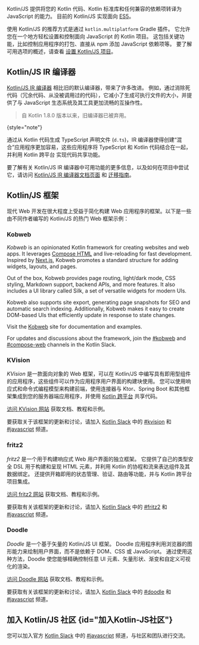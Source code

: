 [//]: # (title: 用于 JavaScript 的 Kotlin)

Kotlin/JS 提供将您的 Kotlin 代码、Kotlin 标准库和任何兼容的依赖项转译为 JavaScript 的能力。
目前的 Kotlin/JS 实现面向 [ES5](https://www.ecma-international.org/ecma-262/5.1/)。

使用 Kotlin/JS 的推荐方式是通过 `kotlin.multiplatform` Gradle 插件。
它允许您在一个地方轻松设置和控制面向 JavaScript 的 Kotlin 项目。
这包括关键功能，比如控制应用程序的打包、直接从 npm 添加 JavaScript 依赖项等。
要了解可用选项的概述，请查看 [设置 Kotlin/JS 项目](js-project-setup.md)。

## Kotlin/JS IR 编译器

[Kotlin/JS IR 编译器](js-ir-compiler.md) 相比旧的默认编译器，带来了许多改进。
例如，通过消除死代码（冗余代码、从没被调用过的代码），它减小了生成可执行文件的大小，并提供了与 JavaScript 生态系统及其工具更加流畅的互操作性。

> 自 Kotlin 1.8.0 版本以来，旧编译器已被弃用。
> 
{style="note"}

通过从 Kotlin 代码生成 TypeScript 声明文件 (`d.ts`)，IR 编译器使得创建“混合”应用程序更加容易，这些应用程序将 TypeScript 和 Kotlin 代码结合在一起，并利用 Kotlin 跨平台 实现代码共享功能。

要了解有关 Kotlin/JS IR 编译器中可用功能的更多信息，以及如何在项目中尝试它，请访问 [Kotlin/JS IR 编译器文档页面](js-ir-compiler.md) 和 [迁移指南](js-ir-migration.md)。

## Kotlin/JS 框架

现代 Web 开发在很大程度上受益于简化构建 Web 应用程序的框架。以下是一些由不同作者编写的 Kotlin/JS 的热门 Web 框架示例：

### Kobweb

_Kobweb_ is an opinionated Kotlin framework for creating websites and web apps. It leverages [Compose HTML](https://github.com/JetBrains/compose-multiplatform?tab=readme-ov-file#compose-html) and
live-reloading for fast development. Inspired by [Next.js](https://nextjs.org/), Kobweb promotes a standard structure for adding widgets, layouts,
and pages.

Out of the box, Kobweb provides page routing, light/dark mode, CSS styling, Markdown support, backend APIs, and more features.
It also includes a UI library called Silk, a set of versatile widgets for modern UIs. 

Kobweb also supports site export, generating page snapshots
for SEO and automatic search indexing. Additionally, Kobweb makes it easy to create DOM-based UIs that efficiently update in response to state changes.

Visit the [Kobweb](https://kobweb.varabyte.com/) site for documentation and examples.

For updates and discussions about the framework, join the [#kobweb](https://kotlinlang.slack.com/archives/C04RTD72RQ8) and
[#compose-web](https://kotlinlang.slack.com/archives/C01F2HV7868) channels in the Kotlin Slack.

### KVision

_KVision_ 是一款面向对象的 Web 框架，可以在 Kotlin/JS 中编写具有即用型组件的应用程序，这些组件可以作为应用程序用户界面的构建块使用。
您可以使用响应式和命令式编程模型来构建前端，使用连接器与 Ktor、Spring Boot 和其他框架集成到您的服务器端应用程序，并使用 [Kotlin 跨平台](multiplatform-intro.md) 共享代码。

[访问 KVision 网站](https://kvision.io) 获取文档、教程和示例。

要获取关于该框架的更新和讨论，请加入 [Kotlin Slack](https://surveys.jetbrains.com/s3/kotlin-slack-sign-up) 中的
[#kvision](https://kotlinlang.slack.com/messages/kvision) 和 [#javascript](https://kotlinlang.slack.com/archives/C0B8L3U69) 频道。

### fritz2

_fritz2_ 是一个用于构建响应式 Web 用户界面的独立框架。
它提供了自己的类型安全 DSL 用于构建和呈现 HTML 元素，并利用 Kotlin 的协程和流来表达组件及其数据绑定。
还提供开箱即用的状态管理、验证、路由等功能，并与 Kotlin 跨平台 项目集成。

[访问 fritz2 网站](https://www.fritz2.dev) 获取文档、教程和示例。

要获取有关该框架的更新和讨论，请加入 [Kotlin Slack](https://surveys.jetbrains.com/s3/kotlin-slack-sign-up) 中的
[#fritz2](https://kotlinlang.slack.com/messages/fritz2) 和 [#javascript](https://kotlinlang.slack.com/archives/C0B8L3U69) 频道。

### Doodle

_Doodle_ 是一个基于矢量的 Kotlin/JS UI 框架。
Doodle 应用程序利用浏览器的图形能力来绘制用户界面，而不是依赖于 DOM、CSS 或 JavaScript。
通过使用这种方法，Doodle 使您能够精确控制任意 UI 元素、矢量形状、渐变和自定义可视化的渲染。

[访问 Doodle 网站](https://nacular.github.io/doodle/) 获取文档、教程和示例。

要获取有关该框架的更新和讨论，请加入 [Kotlin Slack](https://surveys.jetbrains.com/s3/kotlin-slack-sign-up) 中的
[#doodle](https://kotlinlang.slack.com/messages/doodle) 和 [#javascript](https://kotlinlang.slack.com/archives/C0B8L3U69) 频道。

## 加入 Kotlin/JS 社区 {id="加入Kotlin-JS社区"}

您可以加入官方 [Kotlin Slack](https://surveys.jetbrains.com/s3/kotlin-slack-sign-up) 中的
[#javascript](https://kotlinlang.slack.com/archives/C0B8L3U69) 频道，与社区和团队进行交流。